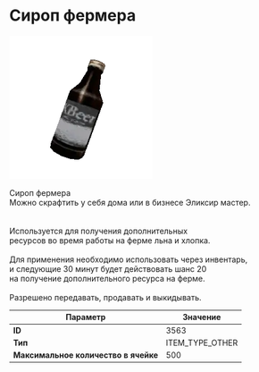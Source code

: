 # Сироп фермера

![Item Image](../img/3563.webp?raw=true)

Сироп фермера<br>Можно скрафтить у себя дома или в бизнесе Эликсир мастер.<br><br><br>Используется для получения дополнительных <br>ресурсов во время работы на ферме льна и хлопка.<br><br>Для применения необходимо использовать через инвентарь,<br>и следующие 30 минут будет действовать шанс 20<br>на получение дополнительного ресурса на ферме.<br><br>Разрешено передавать, продавать и выкидывать.


| Параметр | Значение |
|----------|----------|
| **ID** | 3563 |
| **Тип** | ITEM_TYPE_OTHER |
| **Максимальное количество в ячейке** | 500 |

